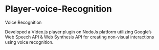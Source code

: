 # Player-voice-Recognition
Voice Recognition

Developed a Video.js player plugin on NodeJs platform utilizing Google’s Web Speech API & Web Synthesis API for creating
non-visual interactions using voice recognition.
